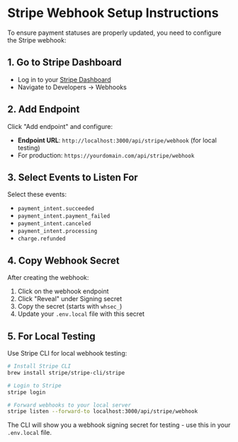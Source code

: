 # Stripe Webhook Setup Instructions

To ensure payment statuses are properly updated, you need to configure the Stripe webhook:

## 1. Go to Stripe Dashboard
- Log in to your [Stripe Dashboard](https://dashboard.stripe.com)
- Navigate to Developers → Webhooks

## 2. Add Endpoint
Click "Add endpoint" and configure:
- **Endpoint URL**: `http://localhost:3000/api/stripe/webhook` (for local testing)
- For production: `https://yourdomain.com/api/stripe/webhook`

## 3. Select Events to Listen For
Select these events:
- `payment_intent.succeeded`
- `payment_intent.payment_failed`
- `payment_intent.canceled`
- `payment_intent.processing`
- `charge.refunded`

## 4. Copy Webhook Secret
After creating the webhook:
1. Click on the webhook endpoint
2. Click "Reveal" under Signing secret
3. Copy the secret (starts with `whsec_`)
4. Update your `.env.local` file with this secret

## 5. For Local Testing
Use Stripe CLI for local webhook testing:
```bash
# Install Stripe CLI
brew install stripe/stripe-cli/stripe

# Login to Stripe
stripe login

# Forward webhooks to your local server
stripe listen --forward-to localhost:3000/api/stripe/webhook
```

The CLI will show you a webhook signing secret for testing - use this in your `.env.local` file.